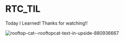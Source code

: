 # RTC_TIL
Today I Learned! Thanks for watching!!

![rooftop-cat--rooftopcat-text-in-upside-880936667](https://github.com/rooftopcaat/RTC_TIL/assets/143480639/0a3b804a-c651-4b24-a1ff-639c5edf3a74)
